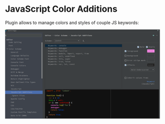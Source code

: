 # JavaScript Color Additions


Plugin allows to manage colors and styles of couple JS keywords:

![](.github/readme/screenshot.png)